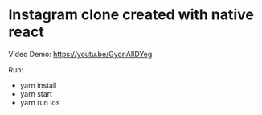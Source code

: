 # Instagram clone created with native react
Video Demo: https://youtu.be/GyonAIlDYeg

Run:

- yarn install
- yarn start
- yarn run ios
